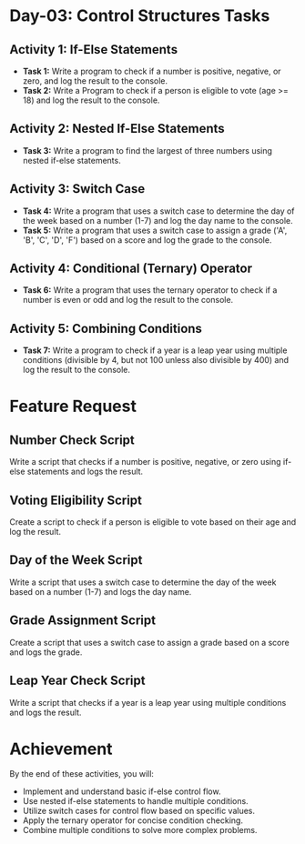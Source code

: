 # Day-03: Control Structures Tasks

## Activity 1: If-Else Statements

- **Task 1:** Write a program to check if a number is positive, negative, or zero, and log the result to the console.
- **Task 2:** Write a Program to check if a person is eligible to vote (age >= 18) and log the result to the console.

## Activity 2: Nested If-Else Statements

- **Task 3:** Write a program to find the largest of three numbers using nested if-else statements.

## Activity 3: Switch Case

- **Task 4:** Write a program that uses a switch case to determine the day of the week based on a number (1-7) and log the day name to the console.
- **Task 5:** Write a program that uses a switch case to assign a grade ('A', 'B', 'C', 'D', 'F') based on a score and log the grade to the console.

## Activity 4: Conditional (Ternary) Operator

- **Task 6:** Write a program that uses the ternary operator to check if a number is even or odd and log the result to the console.

## Activity 5: Combining Conditions

- **Task 7:** Write a program to check if a year is a leap year using multiple conditions (divisible by 4, but not 100 unless also divisible by 400) and log the result to the console.

# Feature Request

## Number Check Script

Write a script that checks if a number is positive, negative, or zero using if-else statements and logs the result.

## Voting Eligibility Script

Create a script to check if a person is eligible to vote based on their age and log the result.

## Day of the Week Script

Write a script that uses a switch case to determine the day of the week based on a number (1-7) and logs the day name.

## Grade Assignment Script

Create a script that uses a switch case to assign a grade based on a score and logs the grade.

## Leap Year Check Script

Write a script that checks if a year is a leap year using multiple conditions and logs the result.

# Achievement

By the end of these activities, you will:

- Implement and understand basic if-else control flow.
- Use nested if-else statements to handle multiple conditions.
- Utilize switch cases for control flow based on specific values.
- Apply the ternary operator for concise condition checking.
- Combine multiple conditions to solve more complex problems.
